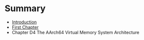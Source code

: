 # Summary

* [Introduction](README.md)
* [First Chapter](chapter1.md)
* Chapter D4 The AArch64 Virtual Memory System Architecture

